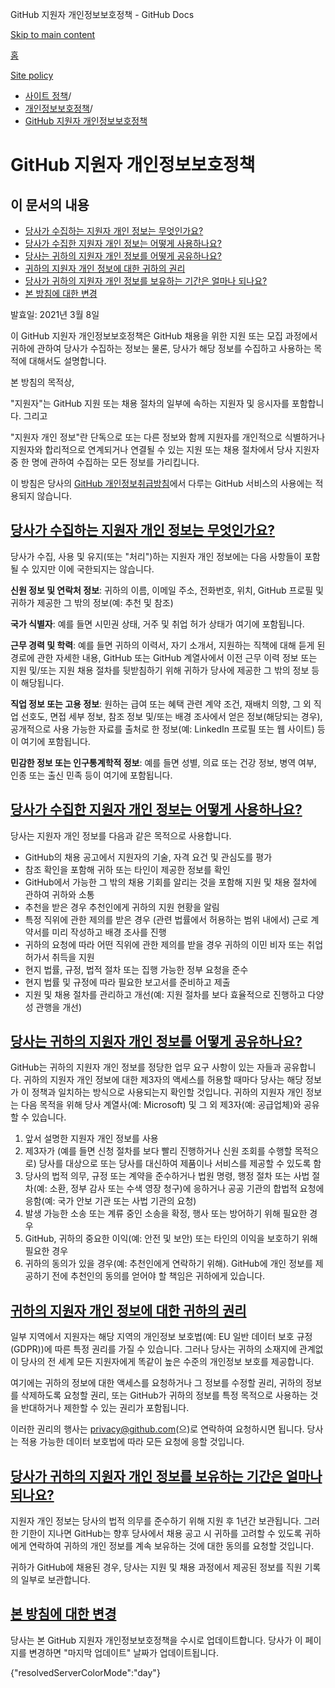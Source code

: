 GitHub 지원자 개인정보보호정책 - GitHub Docs

[Skip to main content](#main-content)

[홈](/ko)

[Site policy](/ko/site-policy)

* [사이트 정책](/ko/site-policy)/
* [개인정보보호정책](/ko/site-policy/privacy-policies)/
* [GitHub 지원자 개인정보보호정책](/ko/site-policy/privacy-policies/github-candidate-privacy-policy)

GitHub 지원자 개인정보보호정책
==========

이 문서의 내용
----------

* [당사가 수집하는 지원자 개인 정보는 무엇인가요?](#what-candidate-personal-information-do-we-collect)
* [당사가 수집한 지원자 개인 정보는 어떻게 사용하나요?](#how-do-we-use-the-candidate-personal-information-we-collect)
* [당사는 귀하의 지원자 개인 정보를 어떻게 공유하나요?](#how-do-we-share-your-candidate-personal-information)
* [귀하의 지원자 개인 정보에 대한 귀하의 권리](#your-rights-to-your-candidate-personal-information)
* [당사가 귀하의 지원자 개인 정보를 보유하는 기간은 얼마나 되나요?](#how-long-do-we-retain-your-candidate-personal-information)
* [본 방침에 대한 변경](#changes-to-this-policy)

발효일: 2021년 3월 8일

이 GitHub 지원자 개인정보보호정책은 GitHub 채용을 위한 지원 또는 모집 과정에서 귀하에 관하여 당사가 수집하는 정보는 물론, 당사가 해당 정보를 수집하고 사용하는 목적에 대해서도 설명합니다.

본 방침의 목적상,

"지원자"는 GitHub 지원 또는 채용 절차의 일부에 속하는 지원자 및 응시자를 포함합니다. 그리고

"지원자 개인 정보"란 단독으로 또는 다른 정보와 함께 지원자를 개인적으로 식별하거나 지원자와 합리적으로 연계되거나 연결될 수 있는 지원 또는 채용 절차에서 당사 지원자 중 한 명에 관하여 수집하는 모든 정보를 가리킵니다.

이 방침은 당사의 [GitHub 개인정보취급방침](/ko/site-policy/privacy-policies/github-privacy-statement)에서 다루는 GitHub 서비스의 사용에는 적용되지 않습니다.

[당사가 수집하는 지원자 개인 정보는 무엇인가요?](#what-candidate-personal-information-do-we-collect)
----------

당사가 수집, 사용 및 유지(또는 "처리")하는 지원자 개인 정보에는 다음 사항들이 포함될 수 있지만 이에 국한되지는 않습니다.

**신원 정보 및 연락처 정보**: 귀하의 이름, 이메일 주소, 전화번호, 위치, GitHub 프로필 및 귀하가 제공한 그 밖의 정보(예: 추천 및 참조)

**국가 식별자**: 예를 들면 시민권 상태, 거주 및 취업 허가 상태가 여기에 포함됩니다.

**근무 경력 및 학력**: 예를 들면 귀하의 이력서, 자기 소개서, 지원하는 직책에 대해 듣게 된 경로에 관한 자세한 내용, GitHub 또는 GitHub 계열사에서 이전 근무 이력 정보 또는 지원 및/또는 지원 채용 절차를 뒷받침하기 위해 귀하가 당사에 제공한 그 밖의 정보 등이 해당됩니다.

**직업 정보 또는 고용 정보**: 원하는 급여 또는 혜택 관련 계약 조건, 재배치 의향, 그 외 직업 선호도, 면접 세부 정보, 참조 정보 및/또는 배경 조사에서 얻은 정보(해당되는 경우), 공개적으로 사용 가능한 자료를 출처로 한 정보(예: LinkedIn 프로필 또는 웹 사이트) 등이 여기에 포함됩니다.

**민감한 정보 또는 인구통계학적 정보**: 예를 들면 성별, 의료 또는 건강 정보, 병역 여부, 인종 또는 출신 민족 등이 여기에 포함됩니다.

[당사가 수집한 지원자 개인 정보는 어떻게 사용하나요?](#how-do-we-use-the-candidate-personal-information-we-collect)
----------

당사는 지원자 개인 정보를 다음과 같은 목적으로 사용합니다.

* GitHub의 채용 공고에서 지원자의 기술, 자격 요건 및 관심도를 평가
* 참조 확인을 포함해 귀하 또는 타인이 제공한 정보를 확인
* GitHub에서 가능한 그 밖의 채용 기회를 알리는 것을 포함해 지원 및 채용 절차에 관하여 귀하와 소통
* 추천을 받은 경우 추천인에게 귀하의 지원 현황을 알림
* 특정 직위에 관한 제의를 받은 경우 (관련 법률에서 허용하는 범위 내에서) 근로 계약서를 미리 작성하고 배경 조사를 진행
* 귀하의 요청에 따라 어떤 직위에 관한 제의를 받을 경우 귀하의 이민 비자 또는 취업 허가서 취득을 지원
* 현지 법률, 규정, 법적 절차 또는 집행 가능한 정부 요청을 준수
* 현지 법률 및 규정에 따라 필요한 보고서를 준비하고 제출
* 지원 및 채용 절차를 관리하고 개선(예: 지원 절차를 보다 효율적으로 진행하고 다양성 관행을 개선)

[당사는 귀하의 지원자 개인 정보를 어떻게 공유하나요?](#how-do-we-share-your-candidate-personal-information)
----------

GitHub는 귀하의 지원자 개인 정보를 정당한 업무 요구 사항이 있는 자들과 공유합니다. 귀하의 지원자 개인 정보에 대한 제3자의 액세스를 허용할 때마다 당사는 해당 정보가 이 정책과 일치하는 방식으로 사용되는지 확인할 것입니다. 귀하의 지원자 개인 정보는 다음 목적을 위해 당사 계열사(예: Microsoft) 및 그 외 제3자(예: 공급업체)와 공유할 수 있습니다.

1. 앞서 설명한 지원자 개인 정보를 사용
2. 제3자가 (예를 들면 신청 절차를 보다 빨리 진행하거나 신원 조회를 수행할 목적으로) 당사를 대상으로 또는 당사를 대신하여 제품이나 서비스를 제공할 수 있도록 함
3. 당사의 법적 의무, 규정 또는 계약을 준수하거나 법원 명령, 행정 절차 또는 사법 절차(예: 소환, 정부 감사 또는 수색 영장 청구)에 응하거나 공공 기관의 합법적 요청에 응함(예: 국가 안보 기관 또는 사법 기관의 요청)
4. 발생 가능한 소송 또는 계류 중인 소송을 확정, 행사 또는 방어하기 위해 필요한 경우
5. GitHub, 귀하의 중요한 이익(예: 안전 및 보안) 또는 타인의 이익을 보호하기 위해 필요한 경우
6. 귀하의 동의가 있을 경우(예: 추천인에게 연락하기 위해). GitHub에 개인 정보를 제공하기 전에 추천인의 동의를 얻어야 할 책임은 귀하에게 있습니다.

[귀하의 지원자 개인 정보에 대한 귀하의 권리](#your-rights-to-your-candidate-personal-information)
----------

일부 지역에서 지원자는 해당 지역의 개인정보 보호법(예: EU 일반 데이터 보호 규정(GDPR))에 따른 특정 권리를 가질 수 있습니다. 그러나 당사는 귀하의 소재지에 관계없이 당사의 전 세계 모든 지원자에게 똑같이 높은 수준의 개인정보 보호를 제공합니다.

여기에는 귀하의 정보에 대한 액세스를 요청하거나 그 정보를 수정할 권리, 귀하의 정보를 삭제하도록 요청할 권리, 또는 GitHub가 귀하의 정보를 특정 목적으로 사용하는 것을 반대하거나 제한할 수 있는 권리가 포함됩니다.

이러한 권리의 행사는 [privacy@github.com](mailto:privacy@github.com)(으)로 연락하여 요청하시면 됩니다. 당사는 적용 가능한 데이터 보호법에 따라 모든 요청에 응할 것입니다.

[당사가 귀하의 지원자 개인 정보를 보유하는 기간은 얼마나 되나요?](#how-long-do-we-retain-your-candidate-personal-information)
----------

지원자 개인 정보는 당사의 법적 의무를 준수하기 위해 지원 후 1년간 보관됩니다. 그러한 기한이 지나면 GitHub는 향후 당사에서 채용 공고 시 귀하를 고려할 수 있도록 귀하에게 연락하여 귀하의 개인 정보를 계속 보유하는 것에 대한 동의를 요청할 것입니다.

귀하가 GitHub에 채용된 경우, 당사는 지원 및 채용 과정에서 제공된 정보를 직원 기록의 일부로 보관합니다.

[본 방침에 대한 변경](#changes-to-this-policy)
----------

당사는 본 GitHub 지원자 개인정보보호정책을 수시로 업데이트합니다. 당사가 이 페이지를 변경하면 "마지막 업데이트" 날짜가 업데이트됩니다.

{"resolvedServerColorMode":"day"}
